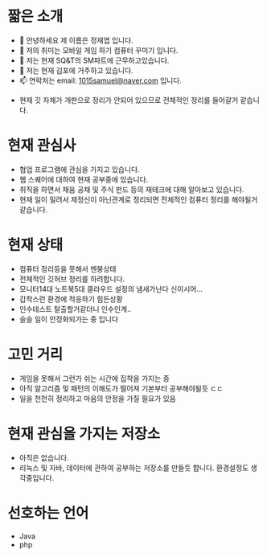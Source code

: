 # 짧은 소개
- 👋 안녕하세요 제 이름은 정재엽 입니다.
- 👀 저의 취미는 모바일 게임 하기 컴퓨터 꾸미기 입니다.
- 🌱 저는 현재 SQ&T의 SM파트에 근무하고있습니다.
- 💞️ 저는 현재 김포에 거주하고 있습니다.
- 📫 연락처는 email: 1015samuel@naver.com 입니다.

* 현재 깃 자체가 개판으로 정리가 안되어 있으므로 전체적인 정리를 들어갈거 같습니다.

# 현재 관심사
* 협업 프로그램에 관심을 가지고 있습니다.
* 웹 스퀘어에 대하여 현재 공부중에 있습니다.
* 취직을 하면서 채움 공채 및 주식 펀드 등의 재테크에 대해 알아보고 있습니다.
* 현재 일이 밀려서 제정신이 아닌관계로 정리되면 전체적인 컴퓨터 정리를 해야될거같습니다.

# 현재 상태
* 컴퓨터 정리등을 못해서 멘붕상태
* 전체적인 깃허브 정리를 하려합니다.
* 모니터14대 노트북5대 클라우드 설정의 냄새가난다 신이시어...
* 갑작스런 환경에 적응하기 힘든상황
* 인수테스트 탈출할거같더니 인수인계..
* 슬슬 일이 안정화되가는 중 입니다

# 고민 거리
* 게임을 못해서 그런가 쉬는 시간에 집착을 가지는 중
* 아직 알고리즘 및 패턴의 이해도가 떨어져 기본부터 공부해야될듯 ㄷㄷ
* 일을 천천히 정리하고 마음의 안정을 가질 필요가 있음

# 현재 관심을 가지는 저장소
* 아직은 없습니다.
* 리눅스 및 자바, 데이터에 관하여 공부하는 저장소를 만들듯 합니다. 환경설정도 생각중입니다.

# 선호하는 언어
* Java
* php

<!---
YeopJae-Mon/YeopJae-Mon is a ✨ special ✨ repository because its `README.md` (this file) appears on your GitHub profile.
You can click the Preview link to take a look at your changes.
--->
